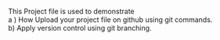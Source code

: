 This Project file is used to demonstrate <br>
a ) How Upload your project file on github using git commands. <br>
b) Apply version control using git branching.
